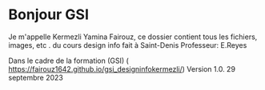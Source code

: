 # Bonjour GSI 

Je m'appelle Kermezli Yamina Fairouz,
ce dossier contient tous les fichiers, images, etc . du cours design info 
fait à Saint-Denis
Professeur: E.Reyes

Dans le cadre de la formation (GSI) ( https://fairouz1642.github.io/gsi_designinfokermezli/)
Version 1.0. 29 septembre 2023
